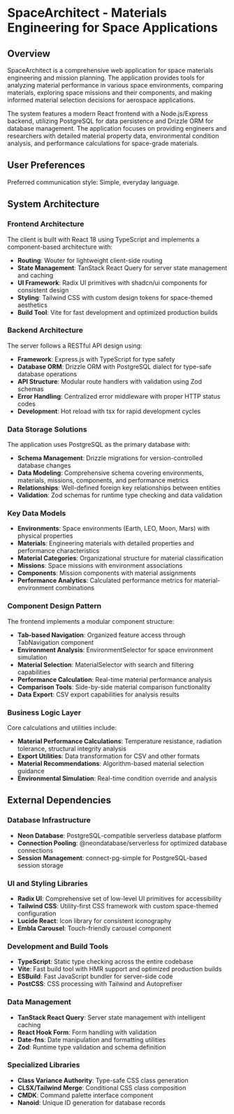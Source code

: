 # SpaceArchitect - Materials Engineering for Space Applications

## Overview

SpaceArchitect is a comprehensive web application for space materials engineering and mission planning. The application provides tools for analyzing material performance in various space environments, comparing materials, exploring space missions and their components, and making informed material selection decisions for aerospace applications.

The system features a modern React frontend with a Node.js/Express backend, utilizing PostgreSQL for data persistence and Drizzle ORM for database management. The application focuses on providing engineers and researchers with detailed material property data, environmental condition analysis, and performance calculations for space-grade materials.

## User Preferences

Preferred communication style: Simple, everyday language.

## System Architecture

### Frontend Architecture
The client is built with React 18 using TypeScript and implements a component-based architecture with:
- **Routing**: Wouter for lightweight client-side routing
- **State Management**: TanStack React Query for server state management and caching
- **UI Framework**: Radix UI primitives with shadcn/ui components for consistent design
- **Styling**: Tailwind CSS with custom design tokens for space-themed aesthetics
- **Build Tool**: Vite for fast development and optimized production builds

### Backend Architecture
The server follows a RESTful API design using:
- **Framework**: Express.js with TypeScript for type safety
- **Database ORM**: Drizzle ORM with PostgreSQL dialect for type-safe database operations
- **API Structure**: Modular route handlers with validation using Zod schemas
- **Error Handling**: Centralized error middleware with proper HTTP status codes
- **Development**: Hot reload with tsx for rapid development cycles

### Data Storage Solutions
The application uses PostgreSQL as the primary database with:
- **Schema Management**: Drizzle migrations for version-controlled database changes
- **Data Modeling**: Comprehensive schema covering environments, materials, missions, components, and performance metrics
- **Relationships**: Well-defined foreign key relationships between entities
- **Validation**: Zod schemas for runtime type checking and data validation

### Key Data Models
- **Environments**: Space environments (Earth, LEO, Moon, Mars) with physical properties
- **Materials**: Engineering materials with detailed properties and performance characteristics
- **Material Categories**: Organizational structure for material classification
- **Missions**: Space missions with environment associations
- **Components**: Mission components with material assignments
- **Performance Analytics**: Calculated performance metrics for material-environment combinations

### Component Design Pattern
The frontend implements a modular component structure:
- **Tab-based Navigation**: Organized feature access through TabNavigation component
- **Environment Analysis**: EnvironmentSelector for space environment simulation
- **Material Selection**: MaterialSelector with search and filtering capabilities
- **Performance Calculation**: Real-time material performance analysis
- **Comparison Tools**: Side-by-side material comparison functionality
- **Data Export**: CSV export capabilities for analysis results

### Business Logic Layer
Core calculations and utilities include:
- **Material Performance Calculations**: Temperature resistance, radiation tolerance, structural integrity analysis
- **Export Utilities**: Data transformation for CSV and other formats
- **Material Recommendations**: Algorithm-based material selection guidance
- **Environmental Simulation**: Real-time condition override and analysis

## External Dependencies

### Database Infrastructure
- **Neon Database**: PostgreSQL-compatible serverless database platform
- **Connection Pooling**: @neondatabase/serverless for optimized database connections
- **Session Management**: connect-pg-simple for PostgreSQL-based session storage

### UI and Styling Libraries
- **Radix UI**: Comprehensive set of low-level UI primitives for accessibility
- **Tailwind CSS**: Utility-first CSS framework with custom space-themed configuration
- **Lucide React**: Icon library for consistent iconography
- **Embla Carousel**: Touch-friendly carousel component

### Development and Build Tools
- **TypeScript**: Static type checking across the entire codebase
- **Vite**: Fast build tool with HMR support and optimized production builds
- **ESBuild**: Fast JavaScript bundler for server-side code
- **PostCSS**: CSS processing with Tailwind and Autoprefixer

### Data Management
- **TanStack React Query**: Server state management with intelligent caching
- **React Hook Form**: Form handling with validation
- **Date-fns**: Date manipulation and formatting utilities
- **Zod**: Runtime type validation and schema definition

### Specialized Libraries
- **Class Variance Authority**: Type-safe CSS class generation
- **CLSX/Tailwind Merge**: Conditional CSS class composition
- **CMDK**: Command palette interface component
- **Nanoid**: Unique ID generation for database records